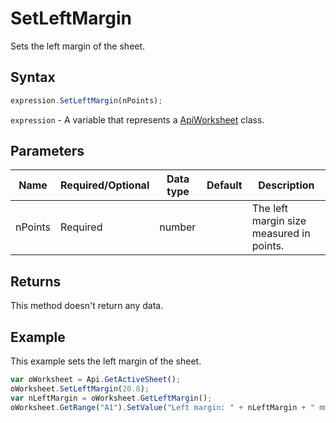 # SetLeftMargin

Sets the left margin of the sheet.

## Syntax

```javascript
expression.SetLeftMargin(nPoints);
```

`expression` - A variable that represents a [ApiWorksheet](../ApiWorksheet.md) class.

## Parameters

| **Name** | **Required/Optional** | **Data type** | **Default** | **Description** |
| ------------- | ------------- | ------------- | ------------- | ------------- |
| nPoints | Required | number |  | The left margin size measured in points. |

## Returns

This method doesn't return any data.

## Example

This example sets the left margin of the sheet.

```javascript editor-xlsx
var oWorksheet = Api.GetActiveSheet();
oWorksheet.SetLeftMargin(20.8);
var nLeftMargin = oWorksheet.GetLeftMargin();
oWorksheet.GetRange("A1").SetValue("Left margin: " + nLeftMargin + " mm");
```
